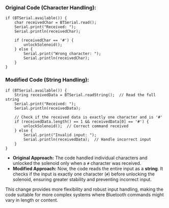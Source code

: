 ### Original Code (Character Handling):
```
if (BTSerial.available()) {
    char receivedChar = BTSerial.read();
    Serial.print("Received: ");
    Serial.println(receivedChar);

    if (receivedChar == '#') {
        unlockSolenoid();
    } else {
        Serial.print("Wrong character: ");
        Serial.println(receivedChar);
    }
}

```
### Modified Code (String Handling):
```
if (BTSerial.available()) {
    String receivedData = BTSerial.readString();  // Read the full string
    Serial.print("Received: ");
    Serial.println(receivedData);

    // Check if the received data is exactly one character and is '#'
    if (receivedData.length() == 1 && receivedData[0] == '#') {
        unlockSolenoid();  // Correct command received
    } else {
        Serial.print("Invalid input: ");
        Serial.println(receivedData);  // Handle incorrect input
    }
}
```

- **Original Approach:** The code handled individual characters and unlocked the solenoid only when a `#` character was received.
- **Modified Approach:** Now, the code reads the entire input as a **string**. It checks if the input is exactly one character (`#`) before unlocking the solenoid, ensuring greater stability and preventing incorrect input.

This change provides more flexibility and robust input handling, making the code suitable for more complex systems where Bluetooth commands might vary in length or content.